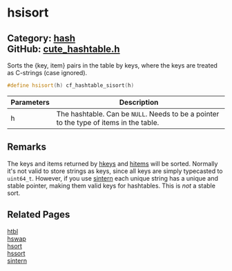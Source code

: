 [//]: # (This file is automatically generated by Cute Framework's docs parser.)
[//]: # (Do not edit this file by hand!)
[//]: # (See: https://github.com/RandyGaul/cute_framework/blob/master/samples/docs_parser.cpp)
[](../header.md ':include')

# hsisort

Category: [hash](/api_reference?id=hash)  
GitHub: [cute_hashtable.h](https://github.com/RandyGaul/cute_framework/blob/master/include/cute_hashtable.h)  
---

Sorts the {key, item} pairs in the table by keys, where the keys are treated as C-strings (case ignored).

```cpp
#define hsisort(h) cf_hashtable_sisort(h)
```

Parameters | Description
--- | ---
h | The hashtable. Can be `NULL`. Needs to be a pointer to the type of items in the table.

## Remarks

The keys and items returned by [hkeys](/hash/hkeys.md) and [hitems](/hash/hitems.md) will be sorted. Normally it's not valid to store strings as keys,
since all keys are simply typecasted to `uint64_t`. However, if you use [sintern](/string/sintern.md) each unique string has a unique and
stable pointer, making them valid keys for hashtables. This is _not_ a stable sort.

## Related Pages

[htbl](/hash/htbl.md)  
[hswap](/hash/hswap.md)  
[hsort](/hash/hsort.md)  
[hssort](/hash/hssort.md)  
[sintern](/string/sintern.md)  
